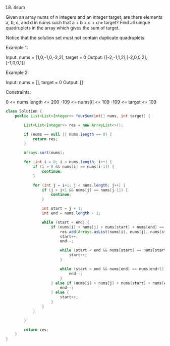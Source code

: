 18. 4sum

Given an array nums of n integers and an integer target, are there elements a, b, c, and d in nums such that a + b + c + d = target? Find all unique quadruplets in the array which gives the sum of target.

Notice that the solution set must not contain duplicate quadruplets.

 

Example 1:

Input: nums = [1,0,-1,0,-2,2], target = 0
Output: [[-2,-1,1,2],[-2,0,0,2],[-1,0,0,1]]

Example 2:

Input: nums = [], target = 0
Output: []


Constraints:

0 <= nums.length <= 200
-109 <= nums[i] <= 109
-109 <= target <= 109



```java
class Solution {
    public List<List<Integer>> fourSum(int[] nums, int target) {

        List<List<Integer>> res = new ArrayList<>();

        if (nums == null || nums.length == 0) {
            return res;
        }

        Arrays.sort(nums);

        for (int i = 0; i < nums.length; i++) {
            if (i > 0 && nums[i] == nums[i-1]) {
                continue;
            }

            for (int j = i+1; j < nums.length; j++) {
                if (j > i+1 && nums[j] == nums[j-1]) {
                    continue;
                }

                int start = j + 1;
                int end = nums.length - 1;

                while (start < end) {
                    if (nums[i] + nums[j] + nums[start] + nums[end] == target) {
                        res.add(Arrays.asList(nums[i], nums[j], nums[start], nums[end]));
                        start++;
                        end--;

                        while (start < end && nums[start] == nums[start-1]) {
                            start++;
                        }

                        while (start < end && nums[end] == nums[end+1]) {
                            end--;
                        }
                    } else if (nums[i] + nums[j] + nums[start] + nums[end] > target) {
                        end--;
                    } else {
                        start++;
                    }
                }
            }

        }

        return res;
    }
}
```

